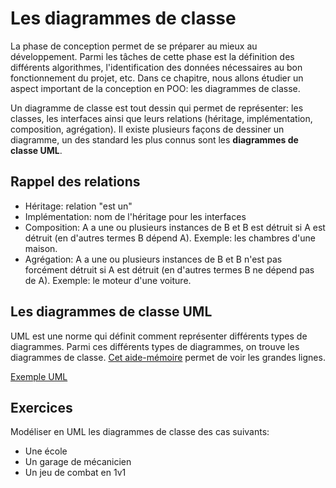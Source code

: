# Les diagrammes de classe

La phase de conception permet de se préparer au mieux au développement.
Parmi les tâches de cette phase est la définition des différents algorithmes, l'identification des données nécessaires au bon fonctionnement du projet, etc.
Dans ce chapitre, nous allons étudier un aspect important de la conception en POO: les diagrammes de classe.

Un diagramme de classe est tout dessin qui permet de représenter: les classes, les interfaces ainsi que leurs relations (héritage, implémentation, composition, agrégation). Il existe plusieurs façons de dessiner un diagramme, un des standard les plus connus sont les **diagrammes de classe UML**.

## Rappel des relations

-   Héritage: relation "est un"
-   Implémentation: nom de l'héritage pour les interfaces
-   Composition: A a une ou plusieurs instances de B et B est détruit si A est détruit (en d'autres termes B dépend A). Exemple: les chambres d'une maison.
-   Agrégation: A a une ou plusieurs instances de B et B n'est pas forcément détruit si A est détruit (en d'autres termes B ne dépend pas de A). Exemple: le moteur d'une voiture.

## Les diagrammes de classe UML

UML est une norme qui définit comment représenter différents types de diagrammes.
Parmi ces différents types de diagrammes, on trouve les diagrammes de classe.
[Cet aide-mémoire](https://khalilstemmler.com/articles/uml-cheatsheet/) permet de voir les grandes lignes.

[Exemple UML](./img/uml01.png)

## Exercices

Modéliser en UML les diagrammes de classe des cas suivants:

-   Une école
-   Un garage de mécanicien
-   Un jeu de combat en 1v1
